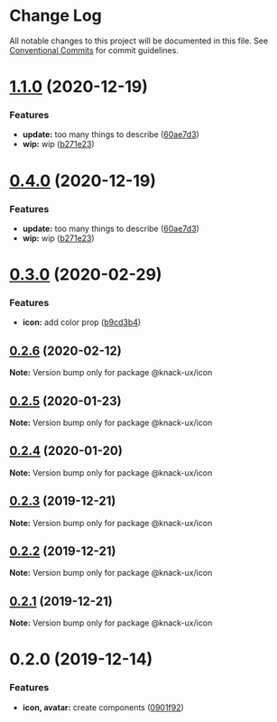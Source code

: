 # Change Log

All notable changes to this project will be documented in this file.
See [Conventional Commits](https://conventionalcommits.org) for commit guidelines.

# [1.1.0](https://github.com/knack-ux/knack-ux/compare/@knack-ux/icon@0.3.0...@knack-ux/icon@1.1.0) (2020-12-19)


### Features

* **update:** too many things to describe ([60ae7d3](https://github.com/knack-ux/knack-ux/commit/60ae7d3a21f3504a2ed792d08d9b0b4d4a293549))
* **wip:** wip ([b271e23](https://github.com/knack-ux/knack-ux/commit/b271e238a81541a7bb4be59b1b623b39b7277719))





# [0.4.0](https://github.com/knack-ux/knack-ux/compare/@knack-ux/icon@0.3.0...@knack-ux/icon@0.4.0) (2020-12-19)


### Features

* **update:** too many things to describe ([60ae7d3](https://github.com/knack-ux/knack-ux/commit/60ae7d3a21f3504a2ed792d08d9b0b4d4a293549))
* **wip:** wip ([b271e23](https://github.com/knack-ux/knack-ux/commit/b271e238a81541a7bb4be59b1b623b39b7277719))





# [0.3.0](https://github.com/knack-ux/knack-ux/compare/@knack-ux/icon@0.2.6...@knack-ux/icon@0.3.0) (2020-02-29)


### Features

* **icon:** add color prop ([b9cd3b4](https://github.com/knack-ux/knack-ux/commit/b9cd3b484f704bba957591a2459c104c2bdf574a))





## [0.2.6](https://github.com/knack-ux/knack-ux/compare/@knack-ux/icon@0.2.5...@knack-ux/icon@0.2.6) (2020-02-12)

**Note:** Version bump only for package @knack-ux/icon





## [0.2.5](https://github.com/knack-ux/knack-ux/compare/@knack-ux/icon@0.2.4...@knack-ux/icon@0.2.5) (2020-01-23)

**Note:** Version bump only for package @knack-ux/icon





## [0.2.4](https://github.com/knack-ux/knack-ux/compare/@knack-ux/icon@0.2.3...@knack-ux/icon@0.2.4) (2020-01-20)

**Note:** Version bump only for package @knack-ux/icon





## [0.2.3](https://github.com/knack-ux/knack-ux/compare/@knack-ux/icon@0.2.2...@knack-ux/icon@0.2.3) (2019-12-21)

**Note:** Version bump only for package @knack-ux/icon





## [0.2.2](https://github.com/knack-ux/knack-ux/compare/@knack-ux/icon@0.2.1...@knack-ux/icon@0.2.2) (2019-12-21)

**Note:** Version bump only for package @knack-ux/icon





## [0.2.1](https://github.com/knack-ux/knack-ux/compare/@knack-ux/icon@0.2.0...@knack-ux/icon@0.2.1) (2019-12-21)

**Note:** Version bump only for package @knack-ux/icon





# 0.2.0 (2019-12-14)


### Features

* **icon, avatar:** create components ([0901f92](https://github.com/knack-ux/knack-ux/commit/0901f92))

